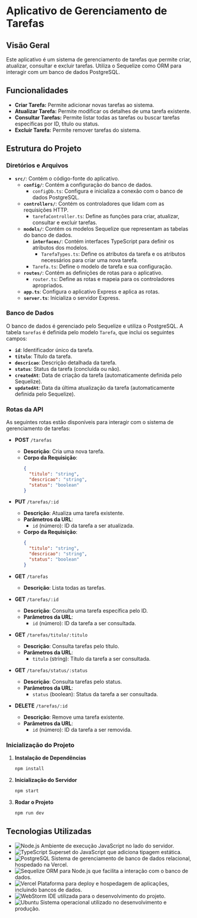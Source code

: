 # Aplicativo de Gerenciamento de Tarefas

## Visão Geral

Este aplicativo é um sistema de gerenciamento de tarefas que permite criar, atualizar, consultar e excluir tarefas. Utiliza o Sequelize como ORM para interagir com um banco de dados PostgreSQL.

## Funcionalidades

- **Criar Tarefa:** Permite adicionar novas tarefas ao sistema.
- **Atualizar Tarefa:** Permite modificar os detalhes de uma tarefa existente.
- **Consultar Tarefas:** Permite listar todas as tarefas ou buscar tarefas específicas por ID, título ou status.
- **Excluir Tarefa:** Permite remover tarefas do sistema.

## Estrutura do Projeto

### Diretórios e Arquivos

- **`src/`**: Contém o código-fonte do aplicativo.
    - **`config/`**: Contém a configuração do banco de dados.
        - `configDb.ts`: Configura e inicializa a conexão com o banco de dados PostgreSQL.
    - **`controllers/`**: Contém os controladores que lidam com as requisições HTTP.
        - `tarefaController.ts`: Define as funções para criar, atualizar, consultar e excluir tarefas.
    - **`models/`**: Contém os modelos Sequelize que representam as tabelas do banco de dados.
        - **`interfaces/`**: Contém interfaces TypeScript para definir os atributos dos modelos.
            - `TarefaTypes.ts`: Define os atributos da tarefa e os atributos necessários para criar uma nova tarefa.
        - `Tarefa.ts`: Define o modelo de tarefa e sua configuração.
    - **`routes/`**: Contém as definições de rotas para o aplicativo.
        - `router.ts`: Define as rotas e mapeia para os controladores apropriados.
    - **`app.ts`**: Configura o aplicativo Express e aplica as rotas.
    - **`server.ts`**: Inicializa o servidor Express.

### Banco de Dados

O banco de dados é gerenciado pelo Sequelize e utiliza o PostgreSQL. A tabela `tarefas` é definida pelo modelo `Tarefa`, que inclui os seguintes campos:

- **`id`**: Identificador único da tarefa.
- **`titulo`**: Título da tarefa.
- **`descricao`**: Descrição detalhada da tarefa.
- **`status`**: Status da tarefa (concluída ou não).
- **`createdAt`**: Data de criação da tarefa (automaticamente definida pelo Sequelize).
- **`updatedAt`**: Data da última atualização da tarefa (automaticamente definida pelo Sequelize).

### Rotas da API

As seguintes rotas estão disponíveis para interagir com o sistema de gerenciamento de tarefas:

- **POST** `/tarefas`
    - **Descrição**: Cria uma nova tarefa.
    - **Corpo da Requisição**:
      ```json
      {
        "titulo": "string",
        "descricao": "string",
        "status": "boolean"
      }
      ```

- **PUT** `/tarefas/:id`
    - **Descrição**: Atualiza uma tarefa existente.
    - **Parâmetros da URL**:
        - `id` (número): ID da tarefa a ser atualizada.
    - **Corpo da Requisição**:
      ```json
      {
        "titulo": "string",
        "descricao": "string",
        "status": "boolean"
      }
      ```

- **GET** `/tarefas`
    - **Descrição**: Lista todas as tarefas.

- **GET** `/tarefas/:id`
    - **Descrição**: Consulta uma tarefa específica pelo ID.
    - **Parâmetros da URL**:
        - `id` (número): ID da tarefa a ser consultada.

- **GET** `/tarefas/titulo/:titulo`
    - **Descrição**: Consulta tarefas pelo título.
    - **Parâmetros da URL**:
        - `titulo` (string): Título da tarefa a ser consultada.

- **GET** `/tarefas/status/:status`
    - **Descrição**: Consulta tarefas pelo status.
    - **Parâmetros da URL**:
        - `status` (boolean): Status da tarefa a ser consultada.

- **DELETE** `/tarefas/:id`
    - **Descrição**: Remove uma tarefa existente.
    - **Parâmetros da URL**:
        - `id` (número): ID da tarefa a ser removida.

### Inicialização do Projeto

1. **Instalação de Dependências**
   ```bash
   npm install

2. **Inicialização do Servidor**
    ```bash
    npm start

3. **Rodar o Projeto**
    ```bash 
    npm run dev

## Tecnologias Utilizadas

- ![Node.js](https://img.shields.io/badge/Node.js-339933?logo=node.js&logoColor=white) Ambiente de execução JavaScript no lado do servidor.
- ![TypeScript](https://img.shields.io/badge/TypeScript-007ACC?logo=typescript&logoColor=white) Superset do JavaScript que adiciona tipagem estática.
- ![PostgreSQL](https://img.shields.io/badge/PostgreSQL-4169E1?logo=postgresql&logoColor=white) Sistema de gerenciamento de banco de dados relacional, hospedado na Vercel.
- ![Sequelize](https://img.shields.io/badge/Sequelize-52B0E7?logo=sequelize&logoColor=white) ORM para Node.js que facilita a interação com o banco de dados.
- ![Vercel](https://img.shields.io/badge/Vercel-000000?logo=vercel&logoColor=white) Plataforma para deploy e hospedagem de aplicações, incluindo bancos de dados.
- ![WebStorm](https://img.shields.io/badge/WebStorm-000000?logo=jetbrains&logoColor=white) IDE utilizada para o desenvolvimento do projeto.
- ![Ubuntu](https://img.shields.io/badge/Ubuntu-E95420?logo=ubuntu&logoColor=white) Sistema operacional utilizado no desenvolvimento e produção.
